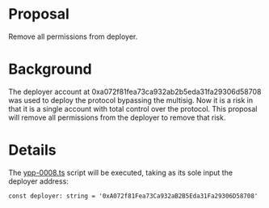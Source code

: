 # Proposal
Remove all permissions from deployer.

# Background
The deployer account at 0xa072f81fea73ca932ab2b5eda31fa29306d58708 was used to deploy the protocol bypassing the multisig. Now it is a risk in that it is a single account with total control over the protocol. This proposal will remove all permissions from the deployer to remove that risk.

# Details
The [ypp-0008.ts](https://github.com/yieldprotocol/environments-v2/blob/fa7e8dcbd90770e7ab205eeb82fae239fabb3547/scripts/operations/governance/ypp-0008/ypp-0008.ts) script will be executed, taking as its sole input the deployer address:
```
const deployer: string = '0xA072f81Fea73Ca932aB2B5Eda31Fa29306D58708'
```